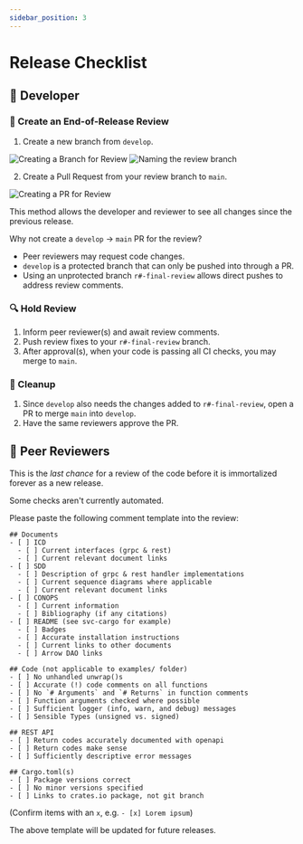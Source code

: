 ```yaml
---
sidebar_position: 3
---
```


# Release Checklist

## :bust_in_silhouette: Developer

### :hatching_chick: Create an End-of-Release Review

1. Create a new branch from `develop`.

![Creating a Branch for Review](/images/release-branch.png)
![Naming the review branch](/images/release-branch-name.png)

2. Create a Pull Request from your review branch to `main`.

![Creating a PR for Review](/images/release-pr.png)

This method allows the developer and reviewer to see all changes since the previous release.

Why not create a `develop` -> `main` PR for the review?
- Peer reviewers may request code changes.
- `develop` is a protected branch that can only be pushed into through a PR.
- Using an unprotected branch `r#-final-review` allows direct pushes to address review comments.

### :mag: Hold Review

1. Inform peer reviewer(s) and await review comments.
2. Push review fixes to your `r#-final-review` branch.
3. After approval(s), when your code is passing all CI checks, you may merge to `main`.

### :broom: Cleanup

1. Since `develop` also needs the changes added to `r#-final-review`, open a PR to merge `main` into `develop`.
2. Have the same reviewers approve the PR.

## :busts_in_silhouette: Peer Reviewers

This is the *last chance* for a review of the code before it is immortalized forever as a new release.

Some checks aren't currently automated.

Please paste the following comment template into the review:
```
## Documents
- [ ] ICD
  - [ ] Current interfaces (grpc & rest)
  - [ ] Current relevant document links
- [ ] SDD
  - [ ] Description of grpc & rest handler implementations
  - [ ] Current sequence diagrams where applicable
  - [ ] Current relevant document links
- [ ] CONOPS
  - [ ] Current information
  - [ ] Bibliography (if any citations)
- [ ] README (see svc-cargo for example)
  - [ ] Badges
  - [ ] Accurate installation instructions
  - [ ] Current links to other documents
  - [ ] Arrow DAO links

## Code (not applicable to examples/ folder)
- [ ] No unhandled unwrap()s
- [ ] Accurate (!) code comments on all functions
- [ ] No `# Arguments` and `# Returns` in function comments
- [ ] Function arguments checked where possible
- [ ] Sufficient logger (info, warn, and debug) messages
- [ ] Sensible Types (unsigned vs. signed)

## REST API
- [ ] Return codes accurately documented with openapi
- [ ] Return codes make sense
- [ ] Sufficiently descriptive error messages

## Cargo.toml(s)
- [ ] Package versions correct
- [ ] No minor versions specified
- [ ] Links to crates.io package, not git branch
```

(Confirm items with an `x`, e.g. `- [x] Lorem ipsum`)

The above template will be updated for future releases.
